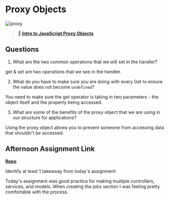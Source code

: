 # Proxy Objects

![proxy](https://bcw.blob.core.windows.net/public/img/journals/5120113092091727)

> **📖 [Intro to JavaScript Proxy Objects](https://codeworksacademy.com/fs-student-guide/resources/wk3/03-Proxies)**

## Questions

1. What are the two common operations that we will set in the handler?

get & set are two operations that we see in the handler. 

2. What do you have to make sure you are doing with every Get to ensure the value does not become `undefined`?

You need to make sure the get operator is taking in two parameters - the object itself and the property being accessed.

3. What are some of the benefits of the proxy object that we are using in our structure for applications?

Using the proxy object allows you to prevent someone from accessing data that shouldn't be accessed. 

## Afternoon Assignment Link

**[Repo](https://github.com/Max-Ball/summer22-gregslistMVC)**

Identify at least 1 takeaway from today's assignment

Today's assignment was good practice for making multiple controllers, services, and models. When creating the jobs section I was feeling pretty comfortable with the process. 
